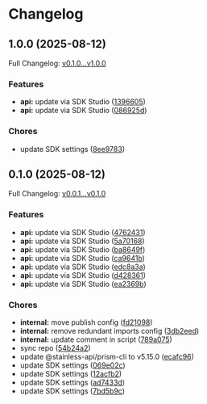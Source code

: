 # Changelog

## 1.0.0 (2025-08-12)

Full Changelog: [v0.1.0...v1.0.0](https://github.com/api-dental/api-dental-typescript-sdk/compare/v0.1.0...v1.0.0)

### Features

* **api:** update via SDK Studio ([1396605](https://github.com/api-dental/api-dental-typescript-sdk/commit/139660559483a0b60601ff53e25b98c908ac92cd))
* **api:** update via SDK Studio ([086925d](https://github.com/api-dental/api-dental-typescript-sdk/commit/086925d9bd924035ff9a257416d9049d1281f11d))


### Chores

* update SDK settings ([8ee9783](https://github.com/api-dental/api-dental-typescript-sdk/commit/8ee9783b78d30538e916bddf6827f514d31c6659))

## 0.1.0 (2025-08-12)

Full Changelog: [v0.0.1...v0.1.0](https://github.com/api-dental/api-dental-typescript-sdk/compare/v0.0.1...v0.1.0)

### Features

* **api:** update via SDK Studio ([4762431](https://github.com/api-dental/api-dental-typescript-sdk/commit/47624310c06faf5ab4fac2d7a2b665db1b5dc7c4))
* **api:** update via SDK Studio ([5a70168](https://github.com/api-dental/api-dental-typescript-sdk/commit/5a70168356854b7bb6b29c6163e5e2a2ea5d805d))
* **api:** update via SDK Studio ([ba8649f](https://github.com/api-dental/api-dental-typescript-sdk/commit/ba8649ff0c728b25e1e09740024f8f969f00562f))
* **api:** update via SDK Studio ([ca9641b](https://github.com/api-dental/api-dental-typescript-sdk/commit/ca9641b6fe4626f0638810c575bcb2d07c09c651))
* **api:** update via SDK Studio ([edc8a3a](https://github.com/api-dental/api-dental-typescript-sdk/commit/edc8a3afbf568cb2516318de80518a67d258bde8))
* **api:** update via SDK Studio ([d428361](https://github.com/api-dental/api-dental-typescript-sdk/commit/d42836162eb51904eaf5b8d36f1d981273d394c0))
* **api:** update via SDK Studio ([ea2369b](https://github.com/api-dental/api-dental-typescript-sdk/commit/ea2369bb7a4bf29604707054df722f4825b90163))


### Chores

* **internal:** move publish config ([fd21098](https://github.com/api-dental/api-dental-typescript-sdk/commit/fd21098db409fe0c27b410b5555d20ccfa95902d))
* **internal:** remove redundant imports config ([3db2eed](https://github.com/api-dental/api-dental-typescript-sdk/commit/3db2eed04354a124afbb606f5f0254cca489619c))
* **internal:** update comment in script ([789a075](https://github.com/api-dental/api-dental-typescript-sdk/commit/789a07500a371239d83f2d2e457edf5d1302ee7e))
* sync repo ([54b24a2](https://github.com/api-dental/api-dental-typescript-sdk/commit/54b24a2b89c6753d58eb44cc72cc2c5711eed648))
* update @stainless-api/prism-cli to v5.15.0 ([ecafc96](https://github.com/api-dental/api-dental-typescript-sdk/commit/ecafc96393055dc6c1a9a407a9f0141e62ec79e5))
* update SDK settings ([069e02c](https://github.com/api-dental/api-dental-typescript-sdk/commit/069e02c57cbeb4baa6b33e07a02502c5da3f2bd9))
* update SDK settings ([12acfb2](https://github.com/api-dental/api-dental-typescript-sdk/commit/12acfb2e42dc2125a437d8599af8cce73dcbb540))
* update SDK settings ([ad7433d](https://github.com/api-dental/api-dental-typescript-sdk/commit/ad7433d9cafabcb6299372f73ae9d946e31cfeeb))
* update SDK settings ([7bd5b9c](https://github.com/api-dental/api-dental-typescript-sdk/commit/7bd5b9ca1d8db708617ed339f2f03d53e9a9bd8b))
